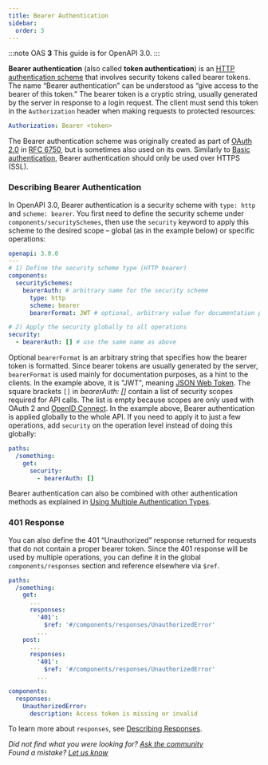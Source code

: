 ```yaml
---
title: Bearer Authentication
sidebar:
  order: 3
---
```


:::note
OAS **3** This guide is for OpenAPI 3.0.
:::

**Bearer authentication** (also called **token authentication**) is an [HTTP authentication scheme](https://developer.mozilla.org/en-US/docs/Web/HTTP/Authentication) that involves security tokens called bearer tokens. The name “Bearer authentication” can be understood as “give access to the bearer of this token.” The bearer token is a cryptic string, usually generated by the server in response to a login request. The client must send this token in the `Authorization` header when making requests to protected resources:

```yaml
Authorization: Bearer <token>
```

The Bearer authentication scheme was originally created as part of [OAuth 2.0](/specification/authentication/oauth2/) in [RFC 6750](https://tools.ietf.org/html/rfc6750), but is sometimes also used on its own. Similarly to [Basic authentication](/specification/authentication/basic-authentication/), Bearer authentication should only be used over HTTPS (SSL).

### Describing Bearer Authentication

In OpenAPI 3.0, Bearer authentication is a security scheme with `type: http` and `scheme: bearer`. You first need to define the security scheme under `components/securitySchemes`, then use the `security` keyword to apply this scheme to the desired scope – global (as in the example below) or specific operations:

```yaml
openapi: 3.0.0
---
# 1) Define the security scheme type (HTTP bearer)
components:
  securitySchemes:
    bearerAuth: # arbitrary name for the security scheme
      type: http
      scheme: bearer
      bearerFormat: JWT # optional, arbitrary value for documentation purposes

# 2) Apply the security globally to all operations
security:
  - bearerAuth: [] # use the same name as above
```

Optional `bearerFormat` is an arbitrary string that specifies how the bearer token is formatted. Since bearer tokens are usually generated by the server, `bearerFormat` is used mainly for documentation purposes, as a hint to the clients. In the example above, it is "JWT", meaning [JSON Web Token](https://jwt.io). The square brackets `[]` in _bearerAuth: \[\]_ contain a list of security scopes required for API calls. The list is empty because scopes are only used with OAuth 2 and [OpenID Connect](/specification/authentication/openid-connect-discovery/). In the example above, Bearer authentication is applied globally to the whole API. If you need to apply it to just a few operations, add `security` on the operation level instead of doing this globally:

```yaml
paths:
  /something:
    get:
      security:
        - bearerAuth: []
```

Bearer authentication can also be combined with other authentication methods as explained in [Using Multiple Authentication Types](/specification/authentication/#multiple).

### 401 Response

You can also define the 401 “Unauthorized” response returned for requests that do not contain a proper bearer token. Since the 401 response will be used by multiple operations, you can define it in the global `components/responses` section and reference elsewhere via `$ref`.

```yaml
paths:
  /something:
    get:
      ...
      responses:
        '401':
          $ref: '#/components/responses/UnauthorizedError'
        ...
    post:
      ...
      responses:
        '401':
          $ref: '#/components/responses/UnauthorizedError'
        ...

components:
  responses:
    UnauthorizedError:
      description: Access token is missing or invalid
```

To learn more about `responses`, see [Describing Responses](/specification/describing-responses/).

_Did not find what you were looking for? [Ask the community](https://community.smartbear.com/t5/Swagger-Open-Source-Tools/bd-p/SwaggerOSTools)  
Found a mistake? [Let us know](https://github.com/swagger-api/swagger.io/issues)_
